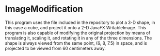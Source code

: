 # ImageModification
This program uses the file included in the repository to plot a 3-D shape, in this case a cube, and project it onto a 2-D JavaFX WritableImage. This program is also capable of modifying the original projection by means of translating it, scaling it, and rotating it in any of the three dimensions. The shape is always viewed from the same point, (6, 8, 7.5) in space, and is projected to be viewed from 60 centimeters away.
